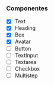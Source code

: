 ### Componentes

- [x] Text
- [x] Heading
- [x] Box
- [x] Avatar
- [ ] Button
- [ ] TextInput
- [ ] Textarea
- [ ] Checkbox
- [ ] Multistep
